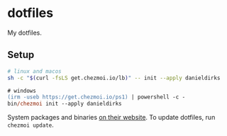 # dotfiles

My dotfiles.

## Setup

```bash
# linux and macos
sh -c "$(curl -fsLS get.chezmoi.io/lb)" -- init --apply danieldirks
```

```ps
# windows
(irm -useb https://get.chezmoi.io/ps1) | powershell -c -
bin/chezmoi init --apply danieldirks
```

System packages and binaries [on their website](https://www.chezmoi.io/install/). To update dotfiles, run `chezmoi update`.
